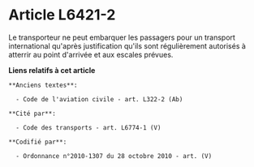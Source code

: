 # Article L6421-2

Le transporteur ne peut embarquer les passagers pour un transport international qu'après justification qu'ils sont
régulièrement autorisés à atterrir au point d'arrivée et aux escales prévues.

**Liens relatifs à cet article**

	**Anciens textes**:

	  - Code de l'aviation civile - art. L322-2 (Ab)

	**Cité par**:

	  - Code des transports - art. L6774-1 (V)

	**Codifié par**:

	  - Ordonnance n°2010-1307 du 28 octobre 2010 - art. (V)
